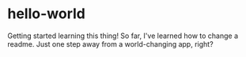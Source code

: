 # hello-world
Getting started learning this thing!
So far, I've learned how to change a readme.
Just one step away from a world-changing app, right?
